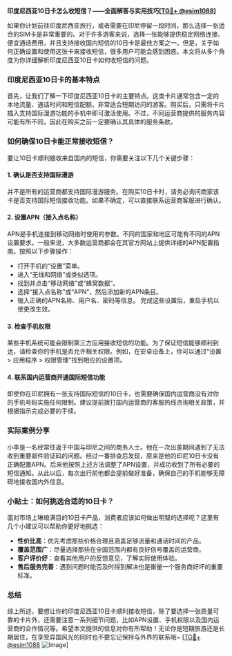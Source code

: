 **印度尼西亚10日卡怎么收短信？——全面解答与实用技巧[[TG💪+ @esim1088](https://t.me/s/esim1088)]**

如果你计划前往印度尼西亚旅行，或者需要在印尼停留一段时间，那么选择一张适合的SIM卡是非常重要的。对于许多游客来说，选择一张能够提供稳定网络连接、便宜通话费用，并且支持接收国内短信的10日卡是最佳方案之一。但是，关于如何正确设置和使用这张卡来接收短信，很多用户可能会感到困惑。本文将从多个角度为你详细解析印度尼西亚10日卡如何收短信的问题。

### 印度尼西亚10日卡的基本特点

首先，让我们了解一下印度尼西亚10日卡的主要特点。这类卡片通常包含一定的本地流量、通话时间和短信配额，非常适合短期访问的游客。购买后，只需将卡片插入支持国际漫游功能的手机中即可激活使用。不过，不同运营商提供的服务内容可能有所不同，因此在购买之前一定要确认其具体的服务条款。

### 如何确保10日卡能正常接收短信？

要让10日卡顺利接收来自国内的短信，你需要关注以下几个关键步骤：

#### 1. 确认是否支持国际漫游
并不是所有的运营商都支持国际漫游服务。在购买10日卡时，请务必询问商家该卡是否支持国际短信接收功能。如果不确定，可以直接联系运营商客服进行确认。

#### 2. 设置APN（接入点名称）
APN是手机连接到移动网络时使用的参数。不同的国家和地区可能有不同的APN设置要求。一般来说，大多数运营商都会在其官方网站上提供详细的APN配置指南。按照以下步骤操作：
   - 打开手机的“设置”菜单。
   - 进入“无线和网络”或类似选项。
   - 找到并点击“移动网络”或“蜂窝数据”。
   - 选择“接入点名称”或“APN”，然后添加新的APN条目。
   - 输入正确的APN名称、用户名、密码等信息。
   完成这些设置后，重启手机以使更改生效。

#### 3. 检查手机权限
某些手机系统可能会限制第三方应用接收短信的功能。为了保证短信能够顺利到达，请检查你的手机是否允许相关权限。例如，在安卓设备上，你可以通过“设置 > 应用程序 > 权限管理”找到相应的设置项。

#### 4. 联系国内运营商开通国际短信功能
即使你在印尼拥有一张支持国际短信的10日卡，也需要确保国内运营商没有对你的手机号码实施任何限制。建议提前拨打国内运营商的客服热线咨询相关政策，并根据指示完成必要的手续。

### 实际案例分享

小李是一名经常往返于中国与印尼之间的商务人士。他在一次出差期间遇到了无法收到重要邮件验证码的问题。经过一番排查后发现，原来是他的印尼10日卡没有正确配置APN。后来他按照上述方法调整了APN设置，并成功收到了所有必要的短信通知。从此以后，每次出行前他都会提前做好准备，确保自己的手机能够无障碍地接收国内外信息。

### 小贴士：如何挑选合适的10日卡？

面对市场上琳琅满目的10日卡产品，消费者应该如何做出明智的选择呢？这里有几个小建议可以帮助你更好地挑选：

- **性价比高**：优先考虑那些价格合理且涵盖足够流量和通话时间的产品。
- **覆盖范围广**：尽量选择那些在全国范围内都有良好信号覆盖的运营商。
- **客户评价好**：查看其他用户的反馈意见，了解实际使用体验。
- **售后服务完善**：遇到问题时能否及时得到解决也是衡量一个服务商好坏的重要标准。

### 总结

综上所述，要想让你的印度尼西亚10日卡顺利接收短信，除了要选择一张质量可靠的卡片外，还需要注意一系列细节问题，比如APN设置、手机权限以及国内运营商的合作情况等。希望本文提供的信息对你有所帮助！无论你是短期旅游还是长期居住，在享受异国风光的同时也不要忘记保持与外界的联系哦~ [[TG💪+ @esim1088](https://t.me/s/esim1088) ![Image](https://i.postimg.cc/4NQfJmqS/Snipaste-2025-05-13-00-14-12.png)]